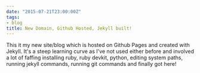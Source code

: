 ```yaml
---
date: "2015-07-21T23:00:00Z"
tags:
- blog
title: New Domain, Github Hosted, Jekyll built!
---
```



This it my new site/blog which is hosted on Github Pages and created with Jekyll.
It's a steep learning curve as I've not used either before and involved a lot of faffing installing ruby, ruby devkit, python, 
editing system paths, running jekyll commands, running git commands and finally got here!
